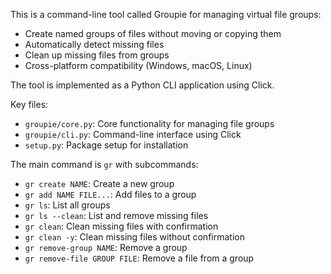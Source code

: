 This is a command-line tool called Groupie for managing virtual file groups:

- Create named groups of files without moving or copying them
- Automatically detect missing files
- Clean up missing files from groups
- Cross-platform compatibility (Windows, macOS, Linux)

The tool is implemented as a Python CLI application using Click.

Key files:
- `groupie/core.py`: Core functionality for managing file groups
- `groupie/cli.py`: Command-line interface using Click
- `setup.py`: Package setup for installation

The main command is `gr` with subcommands:
- `gr create NAME`: Create a new group
- `gr add NAME FILE...`: Add files to a group
- `gr ls`: List all groups
- `gr ls --clean`: List and remove missing files
- `gr clean`: Clean missing files with confirmation
- `gr clean -y`: Clean missing files without confirmation
- `gr remove-group NAME`: Remove a group
- `gr remove-file GROUP FILE`: Remove a file from a group
